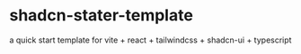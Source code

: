 # shadcn-stater-template

a quick start template for vite + react + tailwindcss + shadcn-ui + typescript
